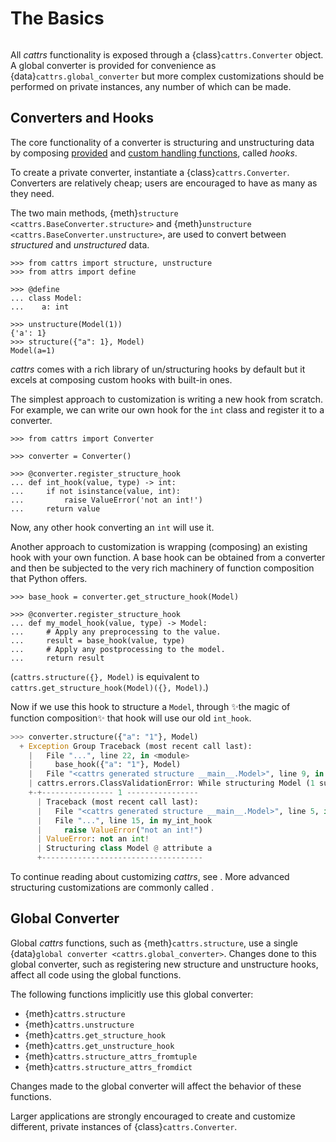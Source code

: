# The Basics
```{currentmodule} cattrs
```

All _cattrs_ functionality is exposed through a {class}`cattrs.Converter` object.
A global converter is provided for convenience as {data}`cattrs.global_converter` but more complex customizations should be performed on private instances, any number of which can be made.


## Converters and Hooks

The core functionality of a converter is structuring and unstructuring data by composing [provided](defaulthooks.md) and [custom handling functions](customizing.md), called _hooks_.

To create a private converter, instantiate a {class}`cattrs.Converter`. Converters are relatively cheap; users are encouraged to have as many as they need.

The two main methods, {meth}`structure <cattrs.BaseConverter.structure>` and {meth}`unstructure <cattrs.BaseConverter.unstructure>`, are used to convert between _structured_ and _unstructured_ data.

```{doctest} basics
>>> from cattrs import structure, unstructure
>>> from attrs import define

>>> @define
... class Model:
...    a: int

>>> unstructure(Model(1))
{'a': 1}
>>> structure({"a": 1}, Model)
Model(a=1)
```

_cattrs_ comes with a rich library of un/structuring hooks by default but it excels at composing custom hooks with built-in ones.

The simplest approach to customization is writing a new hook from scratch.
For example, we can write our own hook for the `int` class and register it to a converter.

```{doctest} basics
>>> from cattrs import Converter

>>> converter = Converter()

>>> @converter.register_structure_hook
... def int_hook(value, type) -> int:
...     if not isinstance(value, int):
...         raise ValueError('not an int!')
...     return value
```

Now, any other hook converting an `int` will use it.

Another approach to customization is wrapping (composing) an existing hook with your own function.
A base hook can be obtained from a converter and then be subjected to the very rich machinery of function composition that Python offers.


```{doctest} basics
>>> base_hook = converter.get_structure_hook(Model)

>>> @converter.register_structure_hook
... def my_model_hook(value, type) -> Model:
...     # Apply any preprocessing to the value.
...     result = base_hook(value, type)
...     # Apply any postprocessing to the model.
...     return result
```

(`cattrs.structure({}, Model)` is equivalent to `cattrs.get_structure_hook(Model)({}, Model)`.)

Now if we use this hook to structure a `Model`, through ✨the magic of function composition✨ that hook will use our old `int_hook`.

```python
>>> converter.structure({"a": "1"}, Model)
  + Exception Group Traceback (most recent call last):
    |   File "...", line 22, in <module>
    |     base_hook({"a": "1"}, Model)
    |   File "<cattrs generated structure __main__.Model>", line 9, in structure_Model
    | cattrs.errors.ClassValidationError: While structuring Model (1 sub-exception)
    +-+---------------- 1 ----------------
      | Traceback (most recent call last):
      |   File "<cattrs generated structure __main__.Model>", line 5, in structure_Model
      |   File "...", line 15, in my_int_hook
      |     raise ValueError("not an int!")
      | ValueError: not an int!
      | Structuring class Model @ attribute a
      +------------------------------------
```

To continue reading about customizing _cattrs_, see [](customizing.md).
More advanced structuring customizations are commonly called [](strategies.md).

## Global Converter

Global _cattrs_ functions, such as {meth}`cattrs.structure`, use a single {data}`global converter <cattrs.global_converter>`.
Changes done to this global converter, such as registering new structure and unstructure hooks, affect all code using the global functions.

The following functions implicitly use this global converter:

- {meth}`cattrs.structure`
- {meth}`cattrs.unstructure`
- {meth}`cattrs.get_structure_hook`
- {meth}`cattrs.get_unstructure_hook`
- {meth}`cattrs.structure_attrs_fromtuple`
- {meth}`cattrs.structure_attrs_fromdict`

Changes made to the global converter will affect the behavior of these functions.

Larger applications are strongly encouraged to create and customize different, private instances of {class}`cattrs.Converter`.
